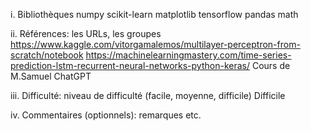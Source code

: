 i. Bibliothèques
numpy scikit-learn matplotlib tensorflow pandas math

ii. Références: les URLs, les groupes
https://www.kaggle.com/vitorgamalemos/multilayer-perceptron-from-scratch/notebook
https://machinelearningmastery.com/time-series-prediction-lstm-recurrent-neural-networks-python-keras/ 
Cours de M.Samuel
ChatGPT

iii. Difficulté: niveau de difficulté (facile, moyenne, difficile)
Difficile

iv. Commentaires (optionnels): remarques etc.
